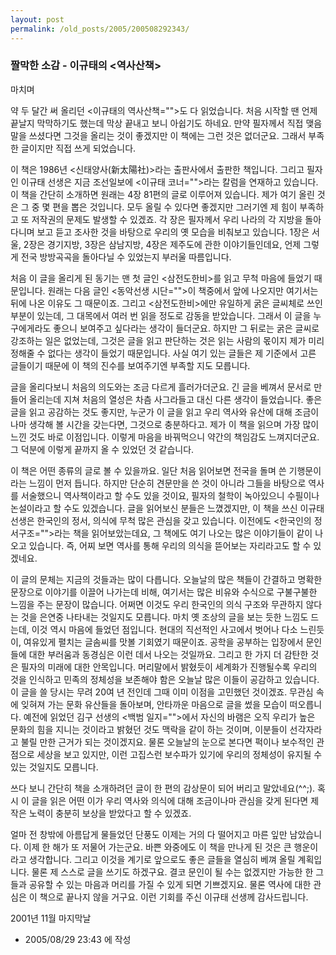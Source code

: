 ```yaml
---
layout: post
permalink: /old_posts/2005/200508292343/
---
```


### 짤막한 소감 - 이규태의 &lt;역사산책&gt;

마치며
 

   약 두 달간 써 올리던 <이규태의 역사산책="">도 다 읽었습니다. 처음 시작할 땐 언제 끝날지 막막하기도 했는데 막상 끝내고 보니 아쉽기도 하네요. 만약 필자께서 직접 맺음말을 쓰셨다면 그것을 올리는 것이 좋겠지만 이 책에는 그런 것은 없더군요. 그래서 부족한 글이지만 직접 쓰게 되었습니다.

   이 책은 1986년 <신태양사(新太陽社)>라는 출판사에서 출판한 책입니다. 그리고 필자인 이규태 선생은 지금 조선일보에 <이규태 코너="">라는 칼럼을 연재하고 있습니다. 이 책을 간단히 소개하면 원래는 4장 81편의 글로 이루어져 있습니다. 제가 여기 올린 것은 그 중 몇 편을 뽑은 것입니다. 모두 올릴 수 있다면 좋겠지만 그러기엔 제 힘이 부족하고 또 저작권의 문제도 발생할 수 있겠죠. 각 장은 필자께서 우리 나라의 각 지방을 돌아다니며 보고 듣고 조사한 것을 바탕으로 우리의 옛 모습을 비춰보고 있습니다. 1장은 서울, 2장은 경기지방, 3장은 삼남지방, 4장은 제주도에 관한 이야기들인데요, 언제 그렇게 전국 방방곡곡을 돌아다닐 수 있었는지 부러울 따름입니다.

   처음 이 글을 올리게 된 동기는 맨 첫 글인 <삼전도한비>를 읽고 무척 마음에 들었기 때문입니다. 원래는 다음 글인 <동악선생 시단="">이 책중에서 앞에 나오지만 여기서는 뒤에 나온 이유도 그 때문이죠. 그리고 <삼전도한비>에만 유일하게 굵은 글씨체로 쓰인 부분이 있는데, 그 대목에서 여러 번 읽을 정도로 감동을 받았습니다. 그래서 이 글을 누구에게라도 좋으니 보여주고 싶다라는 생각이 들더군요. 하지만 그 뒤로는 굵은 글씨로 강조하는 일은 없었는데, 그것은 글을 읽고 판단하는 것은 읽는 사람의 몫이지 제가 미리 정해줄 수 없다는 생각이 들었기 때문입니다. 사실 여기 있는 글들은 제 기준에서 고른 글들이기 때문에 이 책의 진수를 보여주기엔 부족할 지도 모릅니다.

   글을 올리다보니 처음의 의도와는 조금 다르게 흘러가더군요. 긴 글을 베껴서 문서로 만들어 올리는데 지쳐 처음의 열성은 차츰 사그라들고 대신 다른 생각이 들었습니다. 좋은 글을 읽고 공감하는 것도 좋지만, 누군가 이 글을 읽고 우리 역사와 유산에 대해 조금이나마 생각해 볼 시간을 갖는다면, 그것으로 충분하다고. 제가 이 책을 읽으며 가장 많이 느낀 것도 바로 이점입니다. 이렇게 마음을 바꿔먹으니 약간의 책임감도 느껴지더군요. 그 덕분에 이렇게 끝까지 올 수 있었던 것 같습니다.

   이 책은 어떤 종류의 글로 볼 수 있을까요. 일단 처음 읽어보면 전국을 돌며 쓴 기행문이라는 느낌이 먼저 듭니다. 하지만 단순히 견문만을 쓴 것이 아니라 그들을 바탕으로 역사를 서술했으니 역사책이라고 할 수도 있을 것이요, 필자의 철학이 녹아있으니 수필이나 논설이라고 할 수도 있겠습니다. 글을 읽어보신 분들은 느꼈겠지만, 이 책을 쓰신 이규태 선생은 한국인의 정서, 의식에 무척 많은 관심을 갖고 있습니다. 이전에도 <한국인의 정서구조="">라는 책을 읽어보았는데요, 그 책에도 여기 나오는 많은 이야기들이 같이 나오고 있습니다. 즉, 어찌 보면 역사를 통해 우리의 의식을 뜯어보는 자리라고도 할 수 있겠네요.

   이 글의 문체는 지금의 것들과는 많이 다릅니다. 오늘날의 많은 책들이 간결하고 명확한 문장으로 이야기를 이끌어 나가는데 비해, 여기서는 많은 비유와 수식으로 구불구불한 느낌을 주는 문장이 많습니다. 어쩌면 이것도 우리 한국인의 의식 구조와 무관하지 않다는 것을 은연중 나타내는 것일지도 모릅니다. 마치 옛 조상의 글을 보는 듯한 느낌도 드는데, 이것 역시 마음에 들었던 점입니다. 현대의 직선적인 사고에서 벗어나 다소 느린듯이, 여유있게 펼치는 글솜씨를 맛볼 기회였기 때문이죠. 공학을 공부하는 입장에서 문인들에 대한 부러움과 동경심은 이런 데서 나오는 것일까요. 그리고 한 가지 더 감탄한 것은 필자의 미래에 대한 안목입니다. 머리말에서 밝혔듯이 세계화가 진행될수록 우리의 것을 인식하고 민족의 정체성을 보존해야 함은 오늘날 많은 이들이 공감하고 있습니다. 이 글을 쓸 당시는 무려 20여 년 전인데 그때 이미 이점을 고민했던 것이겠죠. 무관심 속에 잊혀져 가는 문화 유산들을 돌아보며, 안타까운 마음으로 글을 썼을 모습이 떠오릅니다. 예전에 읽었던 김구 선생의 <백범 일지="">에서 자신의 바램은 오직 우리가 높은 문화의 힘을 지니는 것이라고 밝혔던 것도 맥락을 같이 하는 것이며, 이분들이 선각자라고 불릴 만한 근거가 되는 것이겠지요. 물론 오늘날의 눈으로 본다면 퍽이나 보수적인 관점으로 세상을 보고 있지만, 이런 고집스런 보수파가 있기에 우리의 정체성이 유지될 수 있는 것일지도 모릅니다.

   쓰다 보니 간단히 책을 소개하려던 글이 한 편의 감상문이 되어 버리고 말았네요(^^;). 혹시 이 글을 읽은 어떤 이가 우리 역사와 의식에 대해 조금이나마 관심을 갖게 된다면 제 작은 노력이 충분히 보상을 받았다고 할 수 있겠죠.

   얼마 전 창밖에 아름답게 물들었던 단풍도 이제는 거의 다 떨어지고 마른 잎만 남았습니다. 이제 한 해가 또 저물어 가는군요. 바쁜 와중에도 이 책을 만나게 된 것은 큰 행운이라고 생각합니다. 그리고 이것을 계기로 앞으로도 좋은 글들을 열심히 베껴 올릴 계획입니다. 물론 제 스스로 글을 쓰기도 하겠구요. 결코 문인이 될 수는 없겠지만 가능한 한 그들과 공유할 수 있는 마음과 머리를 가질 수 있게 되면 기쁘겠지요. 물론 역사에 대한 관심은 이 책으로 끝나지 않을 거구요. 이런 기회를 주신 이규태 선생께 감사드립니다.
 

2001년 11월 마지막날     




- 2005/08/29 23:43 에 작성